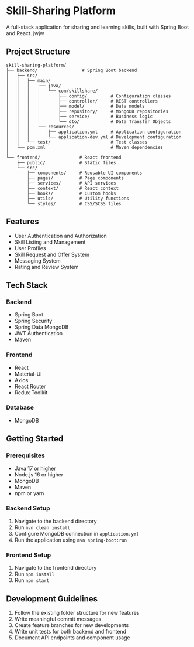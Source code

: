 # Skill-Sharing Platform

A full-stack application for sharing and learning skills, built with Spring Boot and React. jwjw

## Project Structure

```
skill-sharing-platform/
├── backend/                 # Spring Boot backend
│   ├── src/
│   │   ├── main/
│   │   │   ├── java/
│   │   │   │   └── com/skillshare/
│   │   │   │       ├── config/         # Configuration classes
│   │   │   │       ├── controller/     # REST controllers
│   │   │   │       ├── model/          # Data models
│   │   │   │       ├── repository/     # MongoDB repositories
│   │   │   │       ├── service/        # Business logic
│   │   │   │       └── dto/            # Data Transfer Objects
│   │   │   └── resources/
│   │   │       ├── application.yml     # Application configuration
│   │   │       └── application-dev.yml # Development configuration
│   │   └── test/                       # Test classes
│   └── pom.xml                         # Maven dependencies
│
└── frontend/               # React frontend
    ├── public/             # Static files
    └── src/
        ├── components/     # Reusable UI components
        ├── pages/          # Page components
        ├── services/       # API services
        ├── context/        # React context
        ├── hooks/          # Custom hooks
        ├── utils/          # Utility functions
        └── styles/         # CSS/SCSS files
```

## Features

- User Authentication and Authorization
- Skill Listing and Management
- User Profiles
- Skill Request and Offer System
- Messaging System
- Rating and Review System

## Tech Stack

### Backend
- Spring Boot
- Spring Security
- Spring Data MongoDB
- JWT Authentication
- Maven

### Frontend
- React
- Material-UI
- Axios
- React Router
- Redux Toolkit

### Database
- MongoDB

## Getting Started

### Prerequisites
- Java 17 or higher
- Node.js 16 or higher
- MongoDB
- Maven
- npm or yarn

### Backend Setup
1. Navigate to the backend directory
2. Run `mvn clean install`
3. Configure MongoDB connection in `application.yml`
4. Run the application using `mvn spring-boot:run`

### Frontend Setup
1. Navigate to the frontend directory
2. Run `npm install`
3. Run `npm start`

## Development Guidelines

1. Follow the existing folder structure for new features
2. Write meaningful commit messages
3. Create feature branches for new developments
4. Write unit tests for both backend and frontend
5. Document API endpoints and component usage 
